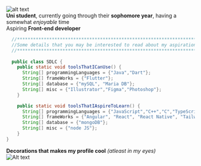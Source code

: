![alt text](https://github.com/sdlc100602/profileDecos/blob/main/sdlc.PNG)
<br>
**Uni student**, currently going through their **sophomore year**, having a somewhat *enjoyable* time <br>
Aspiring **Front-end developer** <br>
```java
  //******************************************************************************************************
  //Some details that you may be interested to read about my aspirations and current items that I can use!
  //******************************************************************************************************
  
  public class SDLC {
    public static void toolsThatICanUse() {
      String[] programmingLanguages = {"Java","Dart"};
      String[] frameWorks = {"Flutter"};
      String[] database = {"mySQL", "Maria DB"};
      String[] misc = {"Illustrator","Figma","Photoshop"};
    }

    public static void toolsThatIAspireToLearn() {
      String[] programmingLanguages = {"JavaScript","C++","C","TypeScript","PHP", "Ruby"};
      String[] frameWorks = {"Angular", "React", "React Native", "Tailwind CSS", "Spring", ".net", "Electron", "Ruby on Rails"};
      String[] database = {"mongoDB"};
      String[] misc = {"node JS"};
    }
}
```
**Decorations that makes my profile cool**
*(atleast in my eyes)*
<br>
![Alt text](https://spotify-recently-played-readme.vercel.app/api?user=sljao58vk89vngttvcaj27b1j)
